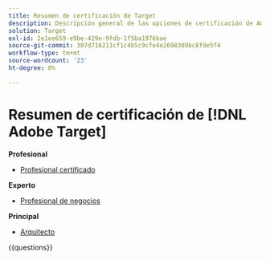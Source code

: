 ```yaml
---
title: Resumen de certificación de Target
description: Descripción general de las opciones de certificación de Adobe Target
solution: Target
exl-id: 2e1ee659-e9be-429e-9fdb-1f5ba1976bae
source-git-commit: 307d716211cf1c4b5c9cfe4e2698389bc8fde5f4
workflow-type: tm+mt
source-wordcount: '23'
ht-degree: 0%

---
```


# Resumen de certificación de [!DNL Adobe Target]

**Profesional**

* [Profesional certificado](https://certification.adobe.com/certification/target-business-practitioner-professional) <!--AD0-E408-->

**Experto**

* [Profesional de negocios](https://certification.adobe.com/certification/target-business-practitioner-expert) <!--AD0-E406-->

**Principal**

* [Arquitecto](https://certification.adobe.com/certification/target-architect-master) <!--AD0-E409-->

{{questions}}

